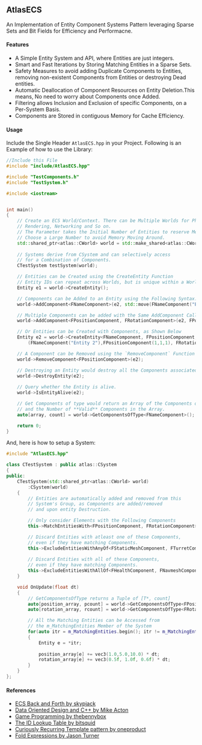 ## AtlasECS
An Implementation of Entity Component Systems Pattern leveraging Sparse Sets and Bit Fields for Efficiency and Performacne.


#### Features
* A Simple Entity System and API, where Entities are just integers.
* Smart and Fast Iterations by Storing Matching Entities in a Sparse Sets.
* Safety Measures to avoid adding Duplicate Components to Entities, removing non-existent Components from Entities or destroying Dead entities.
* Automatic Deallocation of Component Resources on Entity Deletion.This means, No need to worry about Components once Added.
* Filtering allows Inclusion and Exclusion of specific Components, on a Per-System Basis.
* Components are Stored in contiguous Memory for Cache Efficiency.


#### Usage
Include the Single Header `AtlasECS.hpp` in your Project. Following is an Example of how to use the Library:

```c++
//Include this File
#include "include/AtlasECS.hpp"

#include "TestComponents.h"
#include "TestSystem.h"

#include <iostream>


int main()
{
	// Create an ECS World/Context. There can be Multiple Worlds for Physics, 
	// Rendering, Networking and So on.
	// The Parameter takes the Initial Number of Entities to reserve Memory.
	// Choose a Large Number to avoid Memory Moving Around.
	std::shared_ptr<atlas::CWorld> world = std::make_shared<atlas::CWorld>(1000);
	
	// Systems derive from CSystem and can selectively access 
	// for a Combination of Components.
	CTestSystem testSystem(world);	

	// Entities can be Created using the CreateEntity Function
	// Entity IDs can repeat across Worlds, but is unique within a World.
	Entity e1 = world->CreateEntity();

	// Components can be Added to an Entity using the Following Syntax.
	world->AddComponent<FNameComponent>(e2, std::move(FNameComponent("Entity 1")));

	// Multiple Components can be added with the Same AddComponent Call
	world->AddComponent<FPositionComponent, FRotationComponent>(e2, FPositionComponent(0,0,0), FRotationComponent(30,85,90));

	// Or Entities can be Created with Components, as Shown Below
	Entity e2 = world->CreateEntity<FNameComponent, FPositionComponent, FRotationComponent>
		(FNameComponent("Entity 2"),FPositionComponent(1,1,1), FRotationComponent(0,0,0));

	// A Component can be Removed using the `RemoveComponent` Function
	world->RemoveComponent<FPositionComponent>(e2);

	// Destroying an Entity would destroy all the Components associated with it.
	world->DestroyEntity(e2);
	
	// Query whether the Entity is alive.
	world->IsEntityAlive(e2);

	// Get Components of type would return an Array of the Components of the Passed Type
	// and the Number of **Valid** Components in the Array.
	auto[array, count] = world->GetComponentsOfType<FNameComponent>();

	return 0;
}
```

And, here is how to setup a System:
```c++
#include "AtlasECS.hpp"

class CTestSystem : public atlas::CSystem
{
public:
	CTestSystem(std::shared_ptr<atlas::CWorld> world)
		:CSystem(world)
	{
		// Entities are automatically added and removed from this 
		// System's Group, as Components are added/removed
		// and upon entity Destruction.

		// Only consider Elements with the Following Components
		this->MatchEntitiesWith<FPositionComponent, FRotationComponent>();

		// Discard Entities with atleast one of these Components,
		// even if they have matching Components.
		this->ExcludeEntitiesWithAnyOf<FStaticMeshComponent, FTurretComponent>();
		
		// Discard Entities with all of these Components,
		// even if they have matching Components.
		this->ExcludeEntitiesWithAllOf<FHealthComponent, FNavmeshComponent>();
	}

	void OnUpdate(float dt)
	{
		// GetComponentsOfType returns a Tuple of [T*, count] 
		auto[position_array, pcount] = world->GetComponentsOfType<FPositionComponent>();
		auto[rotation_array, rcount] = world->GetComponentsOfType<FRotationComponent>();

		// All the Matching Entities can be Accessed from
		// the m_MatchingEntities Member of the System
		for(auto itr = m_MatchingEntities.begin(); itr != m_MatchingEntities.end(); ++itr)
		{
			Entity e = *itr;
			
			position_array[e] += vec3(1.0,5.0,10.0) * dt;
			rotation_array[e] += vec3(0.5f, 1.0f, 0.6f) * dt;
		}
	}
};
```

#### References
* [ECS Back and Forth by skypjack](https://skypjack.github.io)
* [Data Oriented Design and C++ by Mike Acton](https://www.youtube.com/watch?v=rX0ItVEVjHc)
* [Game Programming by thebennybox](https://www.youtube.com/watch?v=Y6he35HfDmA&list=PLEETnX-uPtBUrfzE3Dxy3PWyApnW6YEMm&index=6&t=0s)
* [The ID Lookup Table by bitsquid](http://bitsquid.blogspot.com/2011/09/managing-decoupling-part-4-id-lookup.html)
* [Curiously Recurring Template pattern by oneproduct](https://www.youtube.com/watch?v=7-nHdQjSRe0)
* [Fold Expressions by Jason Turner](https://www.youtube.com/watch?v=nhk8pF_SlTk)
